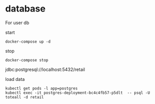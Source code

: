 # database

For user db

start
```
docker-compose up -d
```

stop
```
docker-compose stop
```

jdbc:postgresql://localhost:5432/retail


load data 

```
kubectl get pods -l app=postgres
kubectl exec -it postgres-deployment-bc4c4fb57-p5dlt  -- psql -U toteall -d retail 
```